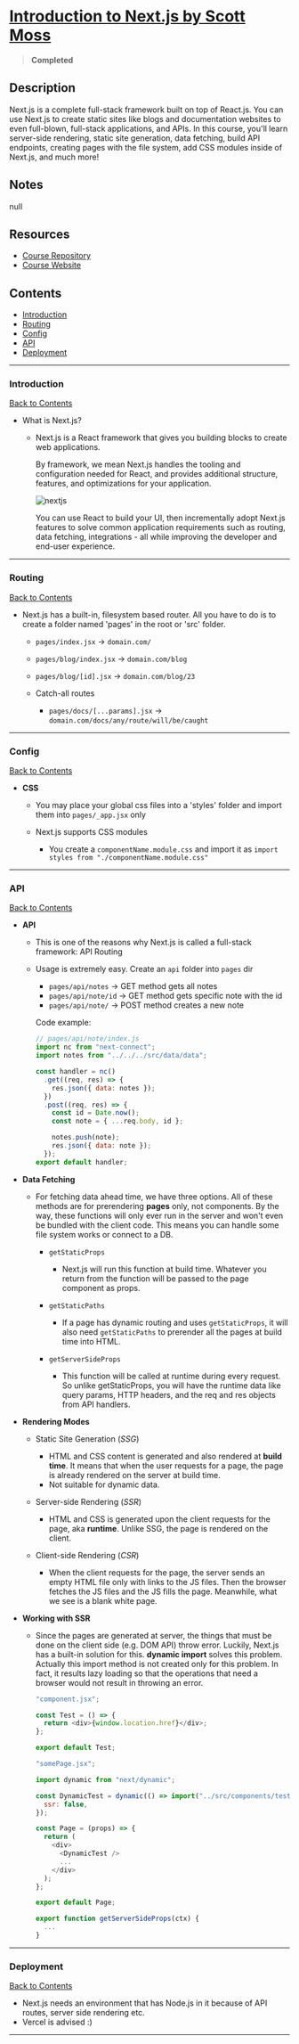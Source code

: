 # [Introduction to Next.js by Scott Moss](https://frontendmasters.com/courses/next-js/)

> **Completed**

## Description

Next.js is a complete full-stack framework built on top of React.js. You can use Next.js to create static sites like blogs and documentation websites to even full-blown, full-stack applications, and APIs. In this course, you'll learn server-side rendering, static site generation, data fetching, build API endpoints, creating pages with the file system, add CSS modules inside of Next.js, and much more!

## Notes

null

## Resources

- [Course Repository](https://github.com/Hendrixer/nextjs-course-app/tree/master)
- [Course Website](https://hendrixer.github.io/nextjs-course)

## Contents

- [Introduction](#introduction)
- [Routing](#routing)
- [Config](#config)
- [API](#api)
- [Deployment](#deployment)

---

### <span id="introduction">Introduction</span>

[Back to Contents](#contents)

- What is Next.js?

  - Next.js is a React framework that gives you building blocks to create web applications.

    By framework, we mean Next.js handles the tooling and configuration needed for React, and provides additional structure, features, and optimizations for your application.

    ![nextjs](./assets//images/next-app.png)

    You can use React to build your UI, then incrementally adopt Next.js features to solve common application requirements such as routing, data fetching, integrations - all while improving the developer and end-user experience.

---

### <span id="routing">Routing</span>

[Back to Contents](#contents)

- Next.js has a built-in, filesystem based router. All you have to do is to create a folder named 'pages' in the root or 'src' folder.

  - `pages/index.jsx` → `domain.com/`
  - `pages/blog/index.jsx` → `domain.com/blog`
  - `pages/blog/[id].jsx` → `domain.com/blog/23`

  - Catch-all routes
    - `pages/docs/[...params].jsx` → `domain.com/docs/any/route/will/be/caught`

---

### <span id="config">Config</span>

[Back to Contents](#contents)

- **CSS**

  - You may place your global css files into a 'styles' folder and import them into `pages/_app.jsx` only

  - Next.js supports CSS modules
    - You create a `componentName.module.css` and import it as `import styles from "./componentName.module.css"`

---

### <span id="api">API</span>

[Back to Contents](#contents)

- **API**

  - This is one of the reasons why Next.js is called a full-stack framework: API Routing

  - Usage is extremely easy. Create an `api` folder into `pages` dir

    - `pages/api/notes` → GET method gets all notes
    - `pages/api/note/id` → GET method gets specific note with the id
    - `pages/api/note/` → POST method creates a new note

    Code example:

    ```jsx
    // pages/api/note/index.js
    import nc from "next-connect";
    import notes from "../../../src/data/data";

    const handler = nc()
      .get((req, res) => {
        res.json({ data: notes });
      })
      .post((req, res) => {
        const id = Date.now();
        const note = { ...req.body, id };

        notes.push(note);
        res.json({ data: note });
      });
    export default handler;
    ```

- **Data Fetching**

  - For fetching data ahead time, we have three options. All of these methods are for prerendering **pages** only, not components. By the way, these functions will only ever run in the server and won't even be bundled with the client code. This means you can handle some file system works or connect to a DB.

    - `getStaticProps`

      - Next.js will run this function at build time. Whatever you return from the function will be passed to the page component as props.

    - `getStaticPaths`

      - If a page has dynamic routing and uses `getStaticProps`, it will also need `getStaticPaths` to prerender all the pages at build time into HTML.

    - `getServerSideProps`

      - This function will be called at runtime during every request. So unlike getStaticProps, you will have the runtime data like query params, HTTP headers, and the req and res objects from API handlers.

- **Rendering Modes**

  - Static Site Generation (_SSG_)

    - HTML and CSS content is generated and also rendered at **build time**. It means that when the user requests for a page, the page is already rendered on the server at build time.
    - Not suitable for dynamic data.

  - Server-side Rendering (_SSR_)

    - HTML and CSS is generated upon the client requests for the page, aka **runtime**. Unlike SSG, the page is rendered on the client.

  - Client-side Rendering (_CSR_)

    - When the client requests for the page, the server sends an empty HTML file only with links to the JS files. Then the browser fetches the JS files and the JS fills the page. Meanwhile, what we see is a blank white page.

- **Working with SSR**

  - Since the pages are generated at server, the things that must be done on the client side (e.g. DOM API) throw error. Luckily, Next.js has a built-in solution for this. **dynamic import** solves this problem. Actually this import method is not created only for this problem. In fact, it results lazy loading so that the operations that need a browser would not result in throwing an error.

    ```js
    "component.jsx";

    const Test = () => {
      return <div>{window.location.href}</div>;
    };

    export default Test;
    ```

    ```js
    "somePage.jsx";

    import dynamic from "next/dynamic";

    const DynamicTest = dynamic(() => import("../src/components/test"), {
      ssr: false,
    });

    const Page = (props) => {
      return (
        <div>
          <DynamicTest />
          ...
        </div>
      );
    };

    export default Page;

    export function getServerSideProps(ctx) {
      ...
    }
    ```

---

### <span id="deployment">Deployment</span>

[Back to Contents](#contents)

- Next.js needs an environment that has Node.js in it because of API routes, server side rendering etc.
- Vercel is advised :)

---

